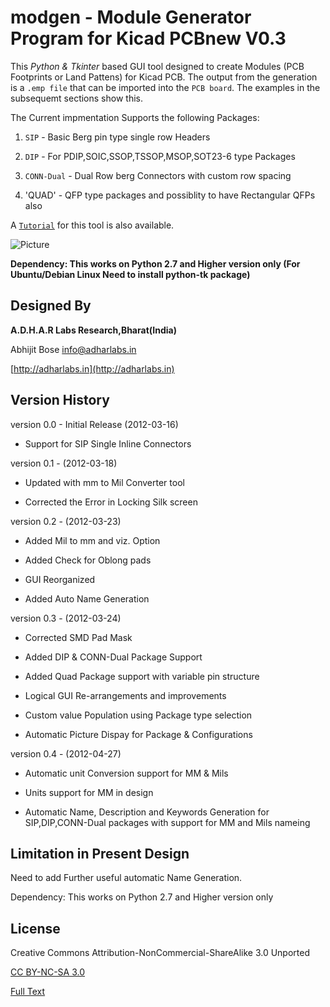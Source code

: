 modgen - Module Generator Program for Kicad PCBnew V0.3
===========================================================

This *Python & Tkinter* based GUI tool designed to create Modules
(PCB Footprints or Land Pattens) for Kicad PCB.
The output from the generation is a `.emp file` that can be imported into the `PCB board`.
The examples in the subsequemt sections show this.

The Current impmentation Supports the following Packages:

 1. `SIP` - Basic Berg pin type single row Headers

 2. `DIP` - For PDIP,SOIC,SSOP,TSSOP,MSOP,SOT23-6 type Packages

 3. `CONN-Dual` - Dual Row berg Connectors with custom row spacing

 4. 'QUAD' - QFP type packages and possiblity to have Rectangular QFPs also

 A [`Tutorial`](https://github.com/AdharLabs/Kicad-tools/wiki/Tutorial-for-modgen)
for this tool is also available.

![Picture](https://github.com/AdharLabs/Kicad-tools/raw/master/modgen/modgenui.PNG)


**Dependency: This works on Python 2.7 and Higher version only
(For Ubuntu/Debian Linux Need to install python-tk package)**


Designed By
-----------
**A.D.H.A.R Labs Research,Bharat(India)**

Abhijit Bose [info@adharlabs.in](mailto:info@adharlabs.in)

[http://adharlabs.in](http://adharlabs.in)


Version History
---------------
version 0.0 - Initial Release (2012-03-16)

 *    Support for SIP Single Inline Connectors


version 0.1 - (2012-03-18)

 *   Updated with mm to Mil Converter tool

 *   Corrected the Error in Locking Silk screen


version 0.2 - (2012-03-23)

 *   Added Mil to mm and viz. Option

 *   Added Check for Oblong pads

 *   GUI Reorganized

 *   Added Auto Name Generation


version 0.3 - (2012-03-24)

 *   Corrected SMD Pad Mask

 *   Added DIP & CONN-Dual Package Support

 *   Added Quad Package support with variable pin structure

 *   Logical GUI Re-arrangements and improvements

 *   Custom value Population using Package type selection

 *   Automatic Picture Dispay for Package & Configurations


version 0.4 - (2012-04-27)

 *   Automatic unit Conversion support for MM & Mils

 *   Units support for MM in design

 *   Automatic Name, Description and Keywords Generation 
for SIP,DIP,CONN-Dual packages with support for MM and Mils nameing


Limitation in Present Design
-----------------------------
Need to add Further useful automatic Name Generation.

Dependency: This works on Python 2.7 and Higher version only


License
--------
Creative Commons Attribution-NonCommercial-ShareAlike 3.0 Unported

[CC BY-NC-SA 3.0](http://creativecommons.org/licenses/by-nc-sa/3.0/)

[Full Text](http://creativecommons.org/licenses/by-nc-sa/3.0/legalcode)


